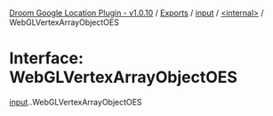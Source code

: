 [Droom Google Location Plugin - v1.0.10](../README.md) / [Exports](../modules.md) / [input](../modules/input.md) / [<internal\>](../modules/input._internal_.md) / WebGLVertexArrayObjectOES

# Interface: WebGLVertexArrayObjectOES

[input](../modules/input.md).[<internal>](../modules/input._internal_.md).WebGLVertexArrayObjectOES
